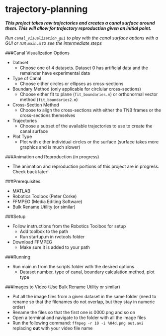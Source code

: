 # trajectory-planning
***This project takes raw trajectories and creates a canal surface around them. This will allow for trajectory reproduction given an initial point.***

*Run `canal_visualization_gui` to play with the canal surface options with a GUI or run `main.m` to see the intermediate steps*

###Canal Visualization Options
* Dataset
	* Choose one of 4 datasets. Dataset 0 has artificial data and the remainder have experimental data
* Type of Canal
	* Choose either circles or ellipses as cross-sections
* Boundary Method (only applicable for circlular cross-sections)
	* Choose either fit to plane (`fit_boundaries.m`) or orthonormal vector method (`fit_boundaries2.m`)
* Cross-Section Method
	* Choose to align the cross-sections with either the TNB frames or the cross-sections themselves
* Trajectories
	* Choose a subset of the available trajectories to use to create the canal surface
* Plot Type
	* Plot with either individual circles or the surface (surface takes more graphics and is much slower)

###Animation and Reproduction (in progress)
* The animation and reproduction portions of this project are in progress. Check back later!

###Prerequisites
* MATLAB
* Robotics Toolbox (Peter Corke)
* FFMPEG (Media Editing Software)
* Bulk Rename Utility (or similar)

###Setup
* Follow instructions from the Robotics Toolbox for setup
    * Add toolbox to the path
    * Run startup.m in rvctools folder
* Download FFMPEG
    * Make sure it is added to your path

###Running
* Run main.m from the scripts folder with the desired options
    * Dataset number, type of canal, boundary calculation method, plot type

###Images to Video (Use Bulk Rename Utility or similar)
* Put all the image files from a given dataset in the same folder (need to rename so that the filenames do not overlap, but they stay in numeric order)
* Rename the files so that the first one is 0000.png and so on
* Open a terminal and navigate to the folder with all the image files
* Run the following command: `ffmpeg -r 10 -i %04d.png out.avi` replacing __out__ with your video file name
